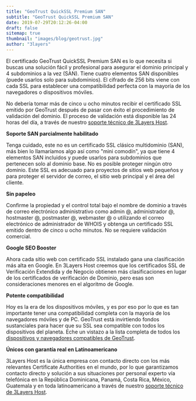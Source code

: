 ```yaml
---
title: "GeoTrust QuickSSL Premium SAN"
subtitle: "GeoTrust QuickSSL Premium SAN"
date: 2019-07-29T20:12:26-04:00
draft: false
sitemap: true
thumbnail: "images/blog/geotrust.jpg"
author: "3layers"
---
```


El certificado GeoTrust QuickSSL Premium SAN es lo que necesita si buscas una solución fácil y profesional para asegurar el dominio principal y 4 subdominios a la vez (SAN). Tiene cuatro elementos SAN disponibles (puede usarlos solo para subdominios). El cifrado de 256 bits viene con cada SSL para establecer una compatibilidad perfecta con la mayoría de los navegadores o dispositivos móviles.

No debería tomar más de cinco u ocho minutos recibir el certificado SSL emitido por GeoTrust después de pasar con éxito el procedimiento de validación del dominio. El proceso de validación está disponible las 24 horas del día, a través de nuestro [soporte técnico de 3Layers Host](https://3layers.host/contact/).

**Soporte SAN parcialmente habilitado**

Tenga cuidado, este no es un certificado SSL clásico multidominio (SAN), más bien lo llamaríamos algo así como "mini comodín", ya que tiene 4 elementos SAN incluidos y puede usarlos para subdominios que pertenecen solo al dominio base. No es posible proteger ningún otro dominio. Este SSL es adecuado para proyectos de sitios web pequeños y para proteger el servidor de correo, el sitio web principal y el área del cliente.

**Sin papeleo**

Confirme la propiedad y el control total bajo el nombre de dominio a través de correo electrónico administrativo como admin @, administrador @, hostmaster @, postmaster @, webmaster @ o utilizando el correo electrónico de administrador de WHOIS y obtenga un certificado SSL emitido dentro de cinco u ocho minutos. No se requiere validación comercial.

**Google SEO Booster**

Ahora cada sitio web con certificado SSL instalado gana una clasificación más alta en Google. En 3Layers Host creemos que los certificados SSL de Verificación Extendida y de Negocio obtienen más clasificaciones en lugar de los certificados de verificación de Dominio, pero esas son consideraciones menores en el algoritmo de Google.

**Potente compatibilidad**

Hoy es la era de los dispositivos móviles, y es por eso por lo que es tan importante tener una compatibilidad completa con la mayoría de los navegadores móviles y de PC. GeoTrust está invirtiendo fondos sustanciales para hacer que su SSL sea compatible con todos los dispositivos del planeta. Eche un vistazo a la lista completa de todos los [dispositivos y navegadores compatibles de GeoTrust](https://3layers.host/blog/compatibilidad-de-dispositivos-con-ssl/).

**Únicos con garantía real en Latinoamericano**

3Layers Host es la única empresa con contacto directo con los más relevantes Certificate Authorities en el mundo, por lo que garantizamos contacto directo y solución a sus situaciones por personal experto vía telefónica en la República Dominicana, Panamá, Costa Rica, México, Guatemala y en toda latinoamericano a través de nuestro [soporte técnico de 3Layers Host](https://3layers.host/contact/).
